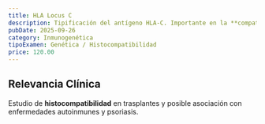 ```yaml
---
title: HLA Locus C
description: Tipificación del antígeno HLA-C. Importante en la **compatibilidad de trasplantes** y asociado a la susceptibilidad o resistencia a infecciones virales.
pubDate: 2025-09-26
category: Inmunogenética
tipoExamen: Genética / Histocompatibilidad
price: 120.00
---
```


## Relevancia Clínica
Estudio de **histocompatibilidad** en trasplantes y posible asociación con enfermedades autoinmunes y psoriasis.